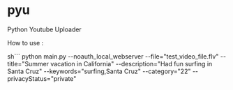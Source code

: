 # pyu
Python Youtube Uploader

How to use :

sh```
python main.py --noauth_local_webserver 
			   --file="test_video_file.flv"
               --title="Summer vacation in California"
               --description="Had fun surfing in Santa Cruz"
               --keywords="surfing,Santa Cruz"
               --category="22"
               --privacyStatus="private"
```